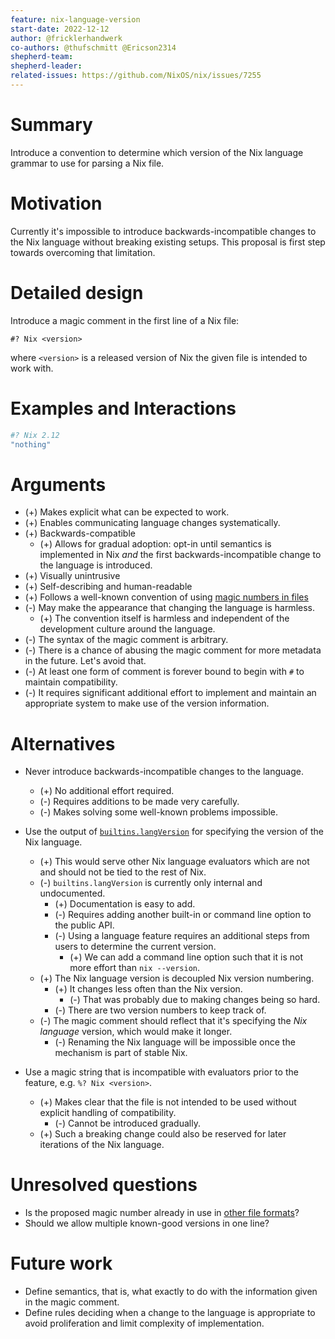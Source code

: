 ```yaml
---
feature: nix-language-version
start-date: 2022-12-12
author: @fricklerhandwerk
co-authors: @thufschmitt @Ericson2314
shepherd-team: 
shepherd-leader: 
related-issues: https://github.com/NixOS/nix/issues/7255
---
```


# Summary
[summary]: #summary

Introduce a convention to determine which version of the Nix language grammar to use for parsing a Nix file.

# Motivation
[motivation]: #motivation

Currently it's impossible to introduce backwards-incompatible changes to the Nix language without breaking existing setups.
This proposal is first step towards overcoming that limitation.

# Detailed design
[design]: #detailed-design

Introduce a magic comment in the first line of a Nix file:

    #? Nix <version>

where `<version>` is a released version of Nix the given file is intended to work with.

# Examples and Interactions
[examples-and-interactions]: #examples-and-interactions

```nix
#? Nix 2.12
"nothing"
```

# Arguments
[advantages]: #advantages

* (+) Makes explicit what can be expected to work.
* (+) Enables communicating language changes systematically.
* (+) Backwards-compatible
  * (+) Allows for gradual adoption: opt-in until semantics is implemented in Nix *and* the first backwards-incompatible change to the language is introduced.
* (+) Visually unintrusive
* (+) Self-describing and human-readable
* (+) Follows a well-known convention of using [magic numbers in files](https://en.m.wikipedia.org/wiki/Magic_number_(programming)#In_files)
* (-) May make the appearance that changing the language is harmless.
  * (+) The convention itself is harmless and independent of the development culture around the language.
* (-) The syntax of the magic comment is arbitrary.
* (-) There is a chance of abusing the magic comment for more metadata in the future. Let's avoid that.
* (-) At least one form of comment is forever bound to begin with `#` to maintain compatibility.
* (-) It requires significant additional effort to implement and maintain an appropriate system to make use of the version information.

# Alternatives
[alternatives]: #alternatives

- Never introduce backwards-incompatible changes to the language.

  * (+) No additional effort required.
  * (-) Requires additions to be made very carefully.
  * (-) Makes solving some well-known problems impossible.

- Use the output of [`builtins.langVersion`] for specifying the version of the Nix language.

  * (+) This would serve other Nix language evaluators which are not and should not be tied to the rest of Nix.
  * (-) `builtins.langVersion` is currently only internal and undocumented.
    * (+) Documentation is easy to add.
    * (-) Requires adding another built-in or command line option to the public API.
    * (-) Using a language feature requires an additional steps from users to determine the current version.
      * (+) We can add a command line option such that it is not more effort than `nix --version`.
  * (+) The Nix language version is decoupled Nix version numbering.
    * (+) It changes less often than the Nix version.
      * (-) That was probably due to making changes being so hard.
    * (-) There are two version numbers to keep track of.
  * (-) The magic comment should reflect that it's specifying the *Nix language* version, which would make it longer.
    * (-) Renaming the Nix language will be impossible once the mechanism is part of stable Nix.

[`builtins.langVersion`]: https://github.com/NixOS/nix/blob/26c7602c390f8c511f326785b570918b2f468892/src/libexpr/primops.cc#L3952-L3957

- Use a magic string that is incompatible with evaluators prior to the feature, e.g. `%? Nix <version>`.

  * (+) Makes clear that the file is not intended to be used without explicit handling of compatibility.
    * (-) Cannot be introduced gradually.
  * (+) Such a breaking change could also be reserved for later iterations of the Nix language.

# Unresolved questions
[unresolved]: #unresolved-questions

- Is the proposed magic number already in use in [other file formats](https://en.m.wikipedia.org/wiki/Magic_number_(programming)#In_files)?
- Should we allow multiple known-good versions in one line?

# Future work
[future]: #future-work

- Define semantics, that is, what exactly to do with the information given in the magic comment.
- Define rules deciding when a change to the language is appropriate to avoid proliferation and limit complexity of implementation.
